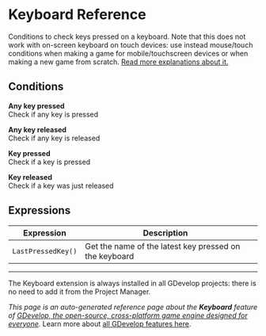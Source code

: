 # Keyboard Reference

Conditions to check keys pressed on a keyboard. Note that this does not work with on-screen keyboard on touch devices: use instead mouse/touch conditions when making a game for mobile/touchscreen devices or when making a new game from scratch. [Read more explanations about it.](/gdevelop5/all-features/keyboard)

## Conditions

**Any key pressed**  
Check if any key is pressed

**Any key released**  
Check if any key is released

**Key pressed**  
Check if a key is pressed

**Key released**  
Check if a key was just released

## Expressions

| Expression | Description |  |
|-----|-----|-----|
| `LastPressedKey()` | Get the name of the latest key pressed on the keyboard ||



---

The Keyboard extension is always installed in all GDevelop projects: there is no need to add it from the Project Manager.

*This page is an auto-generated reference page about the **Keyboard** feature of [GDevelop, the open-source, cross-platform game engine designed for everyone](https://gdevelop.io/).* Learn more about [all GDevelop features here](/gdevelop5/all-features).